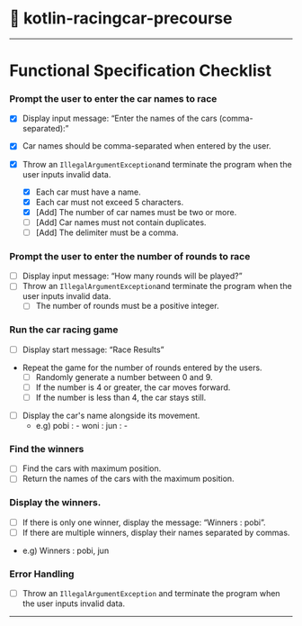 # 🏁 kotlin-racingcar-precourse

***

# Functional Specification Checklist

### Prompt the user to enter the car names to race

- [X]  Display input message: “Enter the names of the cars (comma-separated):”
- [X]  Car names should be comma-separated when entered by the user.

- [X]  Throw an `IllegalArgumentException`and terminate the program when the user inputs invalid data.
    - [X]  Each car must have a name.
    - [X]  Each car must not exceed 5 characters.
    - [X]  [Add] The number of car names must be two or more.
    - [ ]  [Add] Car names must not contain duplicates.
    - [ ]  [Add] The delimiter must be a comma.

### Prompt the user to enter the number of rounds to race

- [ ]  Display input message: “How many rounds will be played?”
- [ ]  Throw an `IllegalArgumentException`and terminate the program when the user inputs invalid data.
    - [ ]  The number of rounds must be a positive integer.

### Run the car racing game

- [ ]  Display start message: “Race Results”
- Repeat the game for the number of rounds entered by the users.
    - [ ]  Randomly generate a number between 0 and 9.
    - [ ]  If the number is 4 or greater, the car moves forward.
    - [ ]  If the number is less than 4, the car stays still.
- [ ]  Display the car's name alongside its movement.
    - e.g)
      pobi : -
      woni :
      jun : -

### Find the winners

- [ ]  Find the cars with maximum position.
- [ ]  Return the names of the cars with the maximum position.

### Display the winners.

- [ ]  If there is only one winner, display the message: “Winners : pobi”.
- [ ]  If there are multiple winners, display their names separated by commas.
- e.g) Winners : pobi, jun

### Error Handling

- [ ]  Throw an `IllegalArgumentException` and terminate the program when the user inputs invalid data.

---